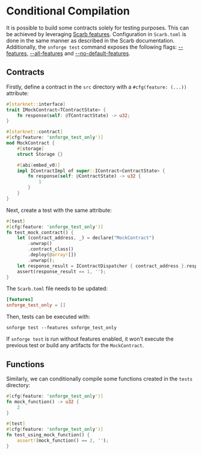 # Conditional Compilation

It is possible to build some contracts solely for testing purposes.
This can be achieved by leveraging [Scarb features](../snforge-advanced-features/fork-testing.md).
Configuration in `Scarb.toml` is done in the same manner as described in the Scarb documentation.
Additionally, the `snforge test` command exposes the following flags: [--features](../appendix/snforge/test.md#-f---features-features),
[--all-features](../appendix/snforge/test.md#--all-features) and [--no-default-features](../appendix/snforge/test.md#--no-default-features).

## Contracts

Firstly, define a contract in the `src` directory with a `#cfg(feature: (...))` attribute:

```rust
#[starknet::interface]
trait IMockContract<TContractState> {
    fn response(self: @TContractState) -> u32;
}

#[starknet::contract]
#[cfg(feature: 'snforge_test_only')]
mod MockContract {
    #[storage]
    struct Storage {}

    #[abi(embed_v0)]
    impl IContractImpl of super::IContract<ContractState> {
        fn response(self: @ContractState) -> u32 {
            1
        }
    }
}
```

Next, create a test with the same attribute:

```rust
#[test]
#[cfg(feature: 'snforge_test_only')]
fn test_mock_contract() {
    let (contract_address, _) = declare("MockContract")
        .unwrap()
        .contract_class()
        .deploy(@array![])
        .unwrap();
    let response_result = IContractDispatcher { contract_address }.response();
    assert(response_result == 1, '');
}
```

The `Scarb.toml` file needs to be updated:

```toml
[features]
snforge_test_only = []
```

Then, tests can be executed with:

```
snforge test --features snforge_test_only
```

If `snforge test` is run without features enabled, it won't execute the previous test or build any artifacts for the `MockContract`.

## Functions

Similarly, we can conditionally compile some functions created in the `tests` directory:

```rust
#[cfg(feature: 'snforge_test_only')]
fn mock_function() -> u32 {
    2
}

#[test]
#[cfg(feature: 'snforge_test_only')]
fn test_using_mock_function() {
    assert!(mock_function() == 2, '');
}
```
